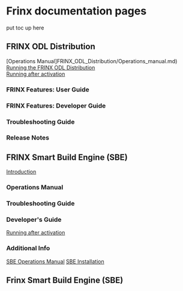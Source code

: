 # Frinx documentation pages

put toc up here

## FRINX ODL Distribution
[Operations Manual]FRINX_ODL_Distribution/Operations_manual.md)  
[Running the FRINX ODL Distribution](FRINX_ODL_Distribution/SBE_intro.md)  
[Running after activation](FRINX_ODL_Distribution/Operations_Manual/) 
### FRINX Features: User Guide

### FRINX Features: Developer Guide

### Troubleshooting Guide

### Release Notes


## FRINX Smart Build Engine (SBE)
[Introduction](FRINX_Smart_Build_Engine/SBE_intro.md)
### Operations Manual

### Troubleshooting Guide

### Developer's Guide
[Running after activation](FRINX_ODL_Distribution/Operations_Manual/) 

### Additional Info



[SBE Operations Manual](FRINX_Smart_Build_Engine/Operations_Manual/) 
[SBE Installation](FRINX_Smart_Build_Engine/Operations_Manual/Installation.md)

## Frinx Smart Build Engine (SBE)


